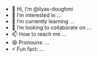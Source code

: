 - 👋 Hi, I’m @ilyas-doughmi
- 👀 I’m interested in ...
- 🌱 I’m currently learning ...
- 💞️ I’m looking to collaborate on ...
- 📫 How to reach me ...
- 😄 Pronouns: ...
- ⚡ Fun fact: ...

<!---
ilyas-doughmi/ilyas-doughmi is a ✨ special ✨ repository because its `README.md` (this file) appears on your GitHub profile.
You can click the Preview link to take a look at your changes.
--->
